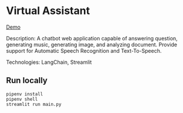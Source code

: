 # Virtual Assistant

[Demo](https://metoonhathung-virtual-assistant.streamlit.app/)

Description: A chatbot web application capable of answering question, generating music, generating image, and analyzing document. Provide support for Automatic Speech Recognition and Text-To-Speech.

Technologies: LangChain, Streamlit

## Run locally

```
pipenv install
pipenv shell
streamlit run main.py
```
